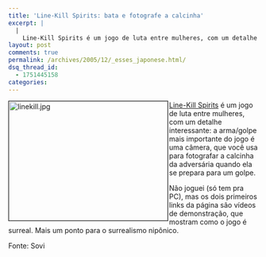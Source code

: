 ```yaml
---
title: 'Line-Kill Spirits: bata e fotografe a calcinha'
excerpt: |
  |
    Line-Kill Spirits é um jogo de luta entre mulheres, com um detalhe interessante: a arma/golpe mais importante do jogo é uma câmera, que você usa para fotografar a calcinha da adversária quando ela se prepara para um golpe. Não joguei...
layout: post
comments: true
permalink: /archives/2005/12/_esses_japonese.html/
dsq_thread_id:
  - 1751445158
categories:
---
```

<img title="linekill.jpg" src="//chester.me/archives/img/linekill.jpg" width="320" height="240" align="left" style="margin-right:2px" border="1" />[Line-Kill Spirits][1] é um jogo de luta entre mulheres, com um detalhe interessante: a arma/golpe mais importante do jogo é uma câmera, que você usa para fotografar a calcinha da adversária quando ela se prepara para um golpe.

Não joguei (só tem pra PC), mas os dois primeiros links da página são vídeos de demonstração, que mostram como o jogo é surreal. Mais um ponto para o surrealismo nipônico.

Fonte: Sovi

 [1]: http://gpsc.hp.infoseek.co.jp/
